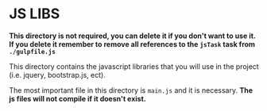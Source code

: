 # JS LIBS

**This directory is not required, you can delete it if you don't want to use it. If you delete it remember to remove all references to the `jsTask` task from `./gulpfile.js`**

This directory contains the javascript libraries that you will use in the project (i.e. jquery, bootstrap.js, ect).

The most important file in this directory is `main.js` and it is necessary. **The js files will not compile if it doesn't exist.**